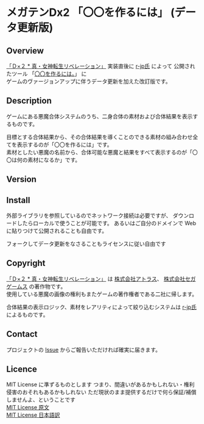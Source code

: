 メガテンDx2 「〇〇を作るには」 (データ更新版)
====
[yaemon氏]: https://github.com/yaemon/
[r-jp氏]: https://github.com/r-jp/
[Game]: https://d2-megaten-l.sega.jp/

## Overview
[「Ｄ×２ * 真・女神転生リベレーション」][Game] 実装直後に [r-jp氏] によって
公開されたツール
「[〇〇を作るには。](https://r-jp.github.io/d2/)」 に  
ゲームのヴァージョンアップに伴うデータ更新を加えた改訂版です。

## Description
ゲームにある悪魔合体システムのうち、二身合体の素材および合体結果を表示するものです。

目標とする合体結果から、その合体結果を導くことのできる素材の組み合わせ全てを表示するのが「〇〇を作るには」です。  
素材としたい悪魔の名前から、合体可能な悪魔と結果をすべて表示するのが「〇〇は何の素材になるか」です。

## Version
[テスト版]: https://d2megatengattai.github.io/D2_TEST/

## Install
外部ライブラリを参照しているのでネットワーク接続は必要ですが、
ダウンロードしたらローカルで使うことが可能です。
あるいはご自分のドメインで Web に貼りつけて公開されることも自由です。

フォークしてデータ更新をなさることもライセンスに従い自由です


## Copyright
[「Ｄ×２ * 真・女神転生リベレーション」][Game] は
[株式会社アトラス](https://www.atlus.co.jp/)、
[株式会社セガゲームス](https://sega-games.co.jp/) の著作物です。  
使用している悪魔の画像の権利もまたゲームの著作権者である二社に帰します。

合体結果の表示ロジック、素材をレアリティによって絞り込むシステムは
[r-jp氏]によるものです。

## Contact
プロジェクトの [Issue](https://github.com/yaemon/d2/issues)
からご報告いただければ確実に届きます。

## Licence
MIT License に準ずるものとします
つまり、間違いがあるかもしれない・権利侵害のおそれもあるかもしれない
ただ現状のまま提供するだけで何ら保証/補償しませんよ、ということです  
[MIT License 原文](https://opensource.org/licenses/mit-license.php)  
[MIT License 日本語訳](https://ja.osdn.net/projects/opensource/wiki/licenses%2FMIT_license)

